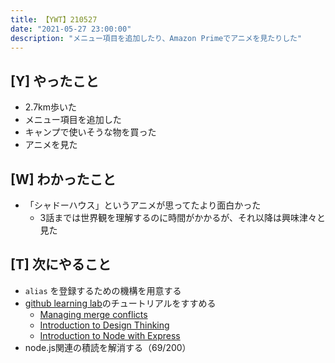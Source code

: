 ```yaml
---
title: 【YWT】210527
date: "2021-05-27 23:00:00"
description: "メニュー項目を追加したり、Amazon Primeでアニメを見たりした"
---
```


## [Y] やったこと

- 2.7km歩いた
- メニュー項目を追加した
- キャンプで使いそうな物を買った
- アニメを見た

## [W] わかったこと

- 「シャドーハウス」というアニメが思ってたより面白かった
  - 3話までは世界観を理解するのに時間がかかるが、それ以降は興味津々と見た

## [T] 次にやること

- `alias` を登録するための機構を用意する
- [github learning lab](https://lab.github.com/githubtraining)のチュートリアルをすすめる
  - [Managing merge conflicts](https://lab.github.com/githubtraining/managing-merge-conflicts)
  - [Introduction to Design Thinking](https://lab.github.com/githubtraining/introduction-to-design-thinking)
  - [Introduction to Node with Express](https://lab.github.com/everydeveloper/introduction-to-node-with-express)
- node.js関連の積読を解消する（69/200）

<!-- https://twitter.com/camomile_cafe/status/1397928818501771265?s=20 -->
